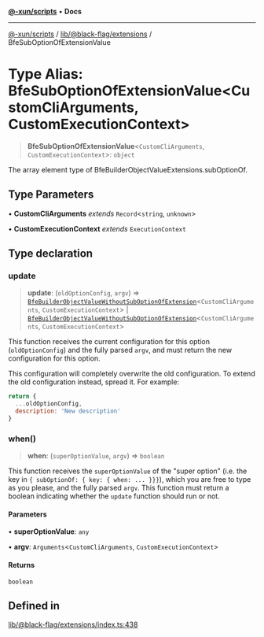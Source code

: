 [**@-xun/scripts**](../../../../README.md) • **Docs**

***

[@-xun/scripts](../../../../README.md) / [lib/@black-flag/extensions](../README.md) / BfeSubOptionOfExtensionValue

# Type Alias: BfeSubOptionOfExtensionValue\<CustomCliArguments, CustomExecutionContext\>

> **BfeSubOptionOfExtensionValue**\<`CustomCliArguments`, `CustomExecutionContext`\>: `object`

The array element type of
BfeBuilderObjectValueExtensions.subOptionOf.

## Type Parameters

• **CustomCliArguments** *extends* `Record`\<`string`, `unknown`\>

• **CustomExecutionContext** *extends* `ExecutionContext`

## Type declaration

### update

> **update**: (`oldOptionConfig`, `argv`) => [`BfeBuilderObjectValueWithoutSubOptionOfExtension`](BfeBuilderObjectValueWithoutSubOptionOfExtension.md)\<`CustomCliArguments`, `CustomExecutionContext`\> \| [`BfeBuilderObjectValueWithoutSubOptionOfExtension`](BfeBuilderObjectValueWithoutSubOptionOfExtension.md)\<`CustomCliArguments`, `CustomExecutionContext`\>

This function receives the current configuration for this option
(`oldOptionConfig`) and the fully parsed `argv`, and must return the new
configuration for this option.

This configuration will completely overwrite the old configuration. To
extend the old configuration instead, spread it. For example:

```javascript
return {
  ...oldOptionConfig,
  description: 'New description'
}
```

### when()

> **when**: (`superOptionValue`, `argv`) => `boolean`

This function receives the `superOptionValue` of the "super option" (i.e.
the key in `{ subOptionOf: { key: { when: ... }}}`), which you are free to
type as you please, and the fully parsed `argv`. This function must return
a boolean indicating whether the `update` function should run or not.

#### Parameters

• **superOptionValue**: `any`

• **argv**: `Arguments`\<`CustomCliArguments`, `CustomExecutionContext`\>

#### Returns

`boolean`

## Defined in

[lib/@black-flag/extensions/index.ts:438](https://github.com/Xunnamius/xscripts/blob/ea7b98342d9aa37d18f7398603d7c15f580a5312/lib/@black-flag/extensions/index.ts#L438)
